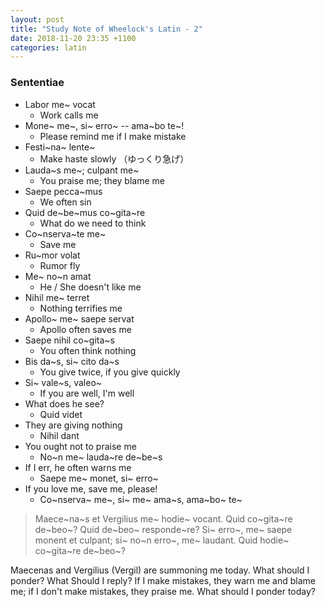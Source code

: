 ```yaml
---
layout: post
title: "Study Note of Wheelock's Latin - 2"
date: 2018-11-20 23:35 +1100
categories: latin
---
```


### Sententiae

* Labor me~ vocat
  * Work calls me
* Mone~ me~, si~ erro~ -- ama~bo te~!
  * Please remind me if I make mistake
* Festi~na~ lente~
  * Make haste slowly （ゆっくり急げ）
* Lauda~s me~; culpant me~
  * You praise me; they blame me
* Saepe pecca~mus
  * We often sin
* Quid de~be~mus co~gita~re
  * What do we need to think
* Co~nserva~te me~
  * Save me
* Ru~mor volat
  * Rumor fly
* Me~ no~n amat
  * He / She doesn't like me
* Nihil me~ terret
  * Nothing terrifies me
* Apollo~ me~ saepe servat
  * Apollo often saves me
* Saepe nihil co~gita~s
  * You often think nothing
* Bis da~s, si~ cito da~s
  * You give twice, if you give quickly
* Si~ vale~s, valeo~
  * If you are well, I'm well
* What does he see?
  * Quid videt
* They are giving nothing
  * Nihil dant
* You ought not to praise me
  * No~n  me~ lauda~re de~be~s
* If I err, he often warns me
  * Saepe me~ monet, si~ erro~
* If you love me, save me, please!
  * Co~nserva~ me~, si~ me~ ama~s, ama~bo~ te~



> Maece~na~s et Vergilius me~ hodie~ vocant. Quid co~gita~re de~beo~? Quid de~beo~ responde~re? Si~ erro~, me~ saepe monent et culpant; si~ no~n erro~, me~ laudant. Quid hodie~ co~gita~re de~beo~?

Maecenas and Vergilius (Vergil) are summoning me today. What should I ponder? What Should I reply? If I make mistakes, they warn me and blame me; if I don't make mistakes, they praise me. What should I ponder today?